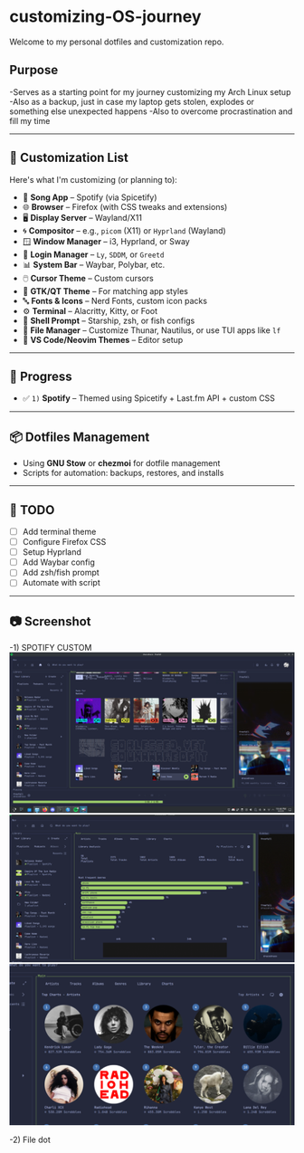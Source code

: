 # customizing-OS-journey

Welcome to my personal dotfiles and customization repo.  

## Purpose

-Serves as a starting point for my journey customizing my Arch Linux setup
-Also as a backup, just in case my laptop gets stolen, explodes or something else unexpected happens
-Also to overcome procrastination and fill my time

---

## 🧩 Customization List

Here's what I'm customizing (or planning to):

- 🎵 **Song App** – Spotify (via Spicetify)
- 🌐 **Browser** – Firefox (with CSS tweaks and extensions)
- 🖥️ **Display Server** – Wayland/X11
- 🌀 **Compositor** – e.g., `picom` (X11) or `Hyprland` (Wayland)
- 🪟 **Window Manager** – i3, Hyprland, or Sway
- 🔐 **Login Manager** – `Ly`, `SDDM`, or `Greetd`
- 📊 **System Bar** – Waybar, Polybar, etc.
- 🖱️ **Cursor Theme** – Custom cursors
- 🌈 **GTK/QT Theme** – For matching app styles
- 🔤 **Fonts & Icons** – Nerd Fonts, custom icon packs
- ⚙️ **Terminal** – Alacritty, Kitty, or Foot
- 🧩 **Shell Prompt** – Starship, zsh, or fish configs
- 📁 **File Manager** – Customize Thunar, Nautilus, or use TUI apps like `lf`
- 🎨 **VS Code/Neovim Themes** – Editor setup

---

## 🚧 Progress

- ✅ `1)` **Spotify** – Themed using Spicetify + Last.fm API + custom CSS

---

## 📦 Dotfiles Management

- Using **GNU Stow** or **chezmoi** for dotfile management
- Scripts for automation: backups, restores, and installs

---


## 📌 TODO

- [ ] Add terminal theme
- [ ] Configure Firefox CSS
- [ ] Setup Hyprland
- [ ] Add Waybar config
- [ ] Add zsh/fish prompt
- [ ] Automate with script

---

## 📷 Screenshot 

-1) SPOTIFY CUSTOM
![Alt text](/screenshot/pic1.png)
![Alt text](/screenshot/pic2.png)
![Alt text](/screenshot/pic3.png)


-2) File dot


